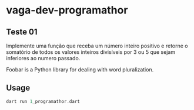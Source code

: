 # vaga-dev-programathor
## Teste 01
Implemente uma função que receba um número inteiro positivo e retorne o somatório de todos os valores inteiros divisíveis por 3 ou 5 que sejam inferiores ao numero passado.

Foobar is a Python library for dealing with word pluralization.
## Usage
```dart
dart run 1_programathor.dart
